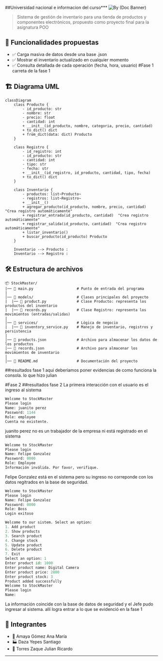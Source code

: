 ##Universidad nacional e informacion del curso***
![By (Doc Banner)](https://github.com/user-attachments/assets/849f0868-f4eb-493d-b6d7-1d115af4b103)

> Sistema de gestión de inventario para una tienda de productos y componentes electrónicos, propuesto como proyecto final para la asignatura POO



## 🚀 Funcionalidades propuestas
- ✅ Carga masiva de datos desde una base .json
- ✅ Mostrar el inventario actualizado en cualquier momento
- ✅ Consulta detallada de cada operación (fecha, hora, usuario)
#Fase 1
carreta de la fase 1

## 🏗 Diagrama UML

```mermaid
classDiagram
    class Producto {
        - id_producto: str
        - nombre: str
        - precio: float
        - cantidad: int
        + __init__(id_producto, nombre, categoria, precio, cantidad)
        + to_dict() dict
        + from_dict(data: dict) Producto
    }

    class Registro {
        - id_registro: int
        - id_producto: str
        - cantidad: int
        - tipo: str
        - fecha: str
        + __init__(id_registro, id_producto, cantidad, tipo, fecha)
        + to_dict() dict
    }

    class Inventario {
        - productos: list~Producto~
        - registros: list~Registro~
        + __init__()
        + agregar_producto(id_producto, nombre, precio, cantidad) "Crea registro automáticamente"
        + registrar_entrada(id_producto, cantidad)  "Crea registro automáticamente"
        + registrar_salida(id_producto, cantidad)  "Crea registro automáticamente"
        + listar_inventario()
        + buscar_producto(id_producto) Producto
    }

    Inventario --> Producto : 
    Inventario --> Registro : 
```


## 🛠 Estructura de archivos

```plaintext
📦 StockMaster/
|── 📌 main.py                    # Punto de entrada del programa
|
│── 📂 models/                    # Clases principales del proyecto
|  |── 📌 product.py              # Clase Producto: representa los productos del inventario
|  |── 📌 records.py              # Clase Registro: representa los movimientos (entradas/salidas)
|
│── 📂 services/                  # Lógica de negocio
|  |── 📌 inventory_service.py    # Manejo de inventario, registros y persistencia
|
│── 📄 products.json              # Archivo para almacenar los datos de los productos
│── 📄 records.json               # Archivo para almacenar los movimientos de inventario
│
│── 📄 README.md                  # Documentación del proyecto
```

##resultados fase 1
aqui deberíamos poner evidencias de como funciona la consola. lo que hizo julian

#Fase 2
##resultados fase 2
La primera interacción con el usuario es el ingreso al sistema
```python
Welcome to StockMaster
Please login
Name: juanito perez
Password: 1144
Role: employee
Cuenta no existente.
```
juanito perez no es un trabajador de la empresa ni está registrado en el sistema

```python
Welcome to StockMaster
Please login
Name: Felipe Gonzalez
Password: 0000
Role: Employee
Información inválida. Por favor, verifique.
```
Felipe Gonzalez está en el sistema pero su ingreso no correponde con los datos regitrados en la base de seguridad.
```python
Welcome to StockMaster
Please login
Name: Felipe Gonzalez
Password: 0000
Role: Boss
Login exitoso

Welcome to our sistem. Select an option:
1. Add product
2. Show products
3. Search product
4. Change stock
5. Update product
6. Delete product
7. Exit
Select an option: 1
Enter product id: 1000
Enter product name: Digital Camera
Enter product price: 2800
Enter product stock: 3
Product added successfully
Welcome to StockMaster
Please login
Name:

```
La información coincide con la base de datos de seguridad y el Jefe pudo ingresar al sistema. allí logra entrar a lo que se evidenció en la fase 1

## 🌟 Integrantes  
- 📱 Amaya Gómez Ana María
- 🏭 Daza Yepes Santiago
- 🤖 Torres Zaque Julian Ricardo


---

